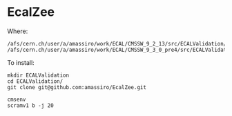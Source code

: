 # EcalZee

Where:

    /afs/cern.ch/user/a/amassiro/work/ECAL/CMSSW_9_2_13/src/ECALValidation/EcalZee
    /afs/cern.ch/user/a/amassiro/work/ECAL/CMSSW_9_3_0_pre4/src/ECALValidation/EcalZee
    
To install:

    mkdir ECALValidation
    cd ECALValidation/
    git clone git@github.com:amassiro/EcalZee.git
    
    cmsenv
    scramv1 b -j 20
    
    